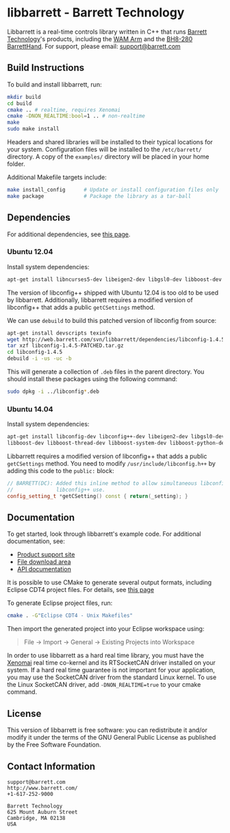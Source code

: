 # libbarrett - Barrett Technology #

Libbarrett is a real-time controls library written in C++ that runs [Barrett
Technology](http://www.barrett.com/robot/index.htm)'s products, including the
[WAM Arm](http://www.barrett.com/robot/products-arm.htm) and the [BH8-280
BarrettHand](http://www.barrett.com/robot/products-hand.htm). For support,
please email: support@barrett.com

## Build Instructions ##

To build and install libbarrett, run:

```bash
mkdir build
cd build
cmake .. # realtime, requires Xenomai
cmake -DNON_REALTIME:bool=1 .. # non-realtime
make
sudo make install
```

Headers and shared libraries will be installed to their typical locations for
your system. Configuration files will be installed to the `/etc/barrett/`
directory. A copy of the `examples/` directory will be placed in your home
folder.

Additional Makefile targets include:

```bash
make install_config      # Update or install configuration files only
make package             # Package the library as a tar-ball
```

## Dependencies ##

For additional dependencies, see [this page](http://web.barrett.com/svn/libbarrett/dependencies/).

### Ubuntu 12.04 ###

Install system dependencies:

```bash
apt-get install libncurses5-dev libeigen2-dev libgsl0-dev libboost-dev libboost-thread-dev libboost-system-dev libboost-python-dev
```

The version of libconfig++ shipped with Ubuntu 12.04 is too old to be used by
libbarrett. Additionally, libbarrett requires a modified version of libconfig++
that adds a public `getCSettings` method.

We can use `debuild` to build this patched version of libconfig from source:

```bash
apt-get install devscripts texinfo
wget http://web.barrett.com/svn/libbarrett/dependencies/libconfig-1.4.5-PATCHED.tar.gz
tar xzf libconfig-1.4.5-PATCHED.tar.gz
cd libconfig-1.4.5
debuild -i -us -uc -b
```

This will generate a collection of `.deb` files in the parent directory. You
should install these packages using the following command:

```bash
sudo dpkg -i ../libconfig*.deb
```

### Ubuntu 14.04 ###

Install system dependencies:

```bash
apt-get install libconfig-dev libconfig++-dev libeigen2-dev libgsl0-dev
libboost-dev libboost-thread-dev libboost-system-dev libboost-python-dev # Ubuntu 14.04
```

Libbarrett requires a modified version of libconfig++ that adds a public
`getCSettings` method. You need to modify `/usr/include/libconfig.h++` by
adding this code to the `public:` block:

```c++
// BARRETT(DC): Added this inline method to allow simultaneous libconfig and
//              libconfig++ use.
config_setting_t *getCSetting() const { return(_setting); }
```

## Documentation ##

To get started, look through libbarrett's example code. For additional
documentation, see:

- [Product support site](http://support.barrett.com/)
- [File download area](http://barrett.com/robot/support.htm)
- [API documentation](http://web.barrett.com/libbarrett/)

It is possible to use CMake to generate several output formats, including
Eclipse CDT4 project files. For details, see [this
page](http://www.paraview.org/Wiki/Eclipse_CDT4_Generator)

To generate Eclipse project files, run:

```bash
cmake . -G"Eclipse CDT4 - Unix Makefiles"
```

Then import the generated project into your Eclipse workspace using:

> File -> Import -> General -> Existing Projects into Workspace

In order to use libbarrett as a hard real time library, you must have the
[Xenomai](http://www.xenomai.org/) real time co-kernel and its RTSocketCAN
driver installed on your system. If a hard real time guarantee is not important
for your application, you may use the SocketCAN driver from the standard Linux
kernel. To use the Linux SocketCAN driver, add `-DNON_REALTIME=true` to your
cmake command.

## License ##

This version of libbarrett is free software: you can redistribute it and/or
modify it under the terms of the GNU General Public License as published by the
Free Software Foundation.

## Contact Information ##

```
support@barrett.com
http://www.barrett.com/
+1-617-252-9000
```

```
Barrett Technology
625 Mount Auburn Street
Cambridge, MA 02138
USA
```
